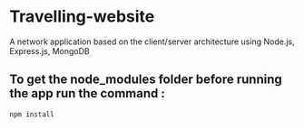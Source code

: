# Travelling-website
A network application based on the client/server architecture using Node.js, Express.js, MongoDB 

## To get the node_modules folder before running the app run the command :

```
npm install
```
